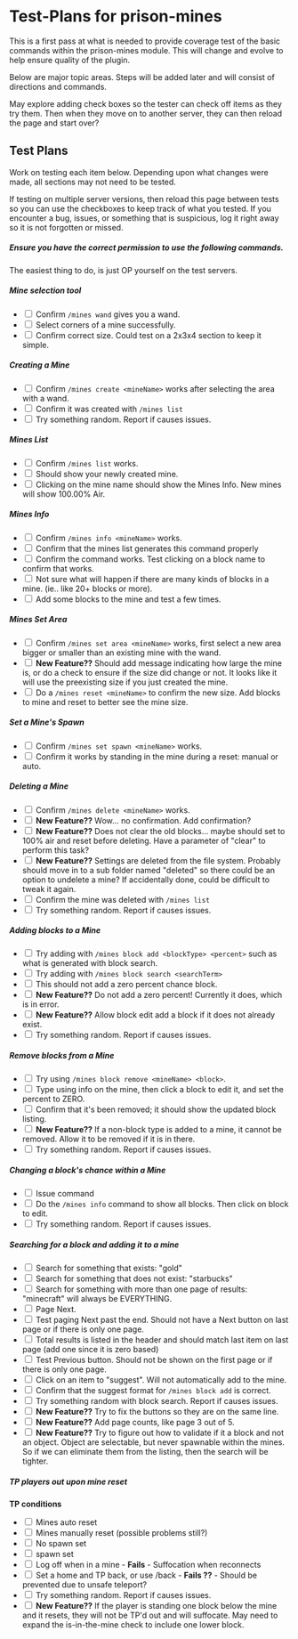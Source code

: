 # Test-Plans for prison-mines

This is a first pass at what is needed to provide coverage test of the basic commands within 
the prison-mines module.  This will change and evolve to help ensure quality of the plugin.

Below are major topic areas.  Steps will be added later and will consist of directions and commands.

May explore adding check boxes so the tester can check off items as they try them.  Then when they move on to another server,
they can then reload the page and start over?


## Test Plans

Work on testing each item below.  Depending upon what changes were made, all sections may not need to be tested.

If testing on multiple server versions, then reload this page between tests so you can use the checkboxes to keep
track of what you tested.  If you encounter a bug, issues, or something that is suspicious, log it right away
so it is not forgotten or missed.

##### Ensure you have the correct permission to use the following commands.
The easiest thing to do, is just OP yourself on the test servers.

##### Mine selection tool

- <input type="checkbox"/> Confirm `/mines wand` gives you a wand.
- <input type="checkbox"/> Select corners of a mine successfully.
- <input type="checkbox"/> Confirm correct size. Could test on a 2x3x4 section to keep it simple.


##### Creating a Mine

- <input type="checkbox"/> Confirm `/mines create <mineName>` works after selecting the area with a wand.
- <input type="checkbox"/> Confirm it was created with `/mines list`
- <input type="checkbox"/> Try something random.  Report if causes issues.

##### Mines List
- <input type="checkbox"/> Confirm `/mines list` works.
- <input type="checkbox"/> Should show your newly created mine.
- <input type="checkbox"/> Clicking on the mine name should show the Mines Info.  New mines will show 100.00% Air.


##### Mines Info
- <input type="checkbox"/> Confirm `/mines info <mineName>` works.
- <input type="checkbox"/> Confirm that the mines list generates this command properly
- <input type="checkbox"/> Confirm the command works.  Test clicking on a block name to confirm that works.
- <input type="checkbox"/> Not sure what will happen if there are many kinds of blocks in a mine. (ie.. like 20+ blocks or more).
- <input type="checkbox"/> Add some blocks to the mine and test a few times.
##### Mines Set Area
- <input type="checkbox"/> Confirm `/mines set area <mineName>` works, first select a new area bigger or smaller than an existing mine with the wand.
- <input type="checkbox"/> **New Feature??** Should add message indicating how large the mine is, or do a check to ensure if the size did change or not. It looks like it will use the preexisting size if you just created the mine.
- <input type="checkbox"/> Do a `/mines reset <mineName>` to confirm the new size.  Add blocks to mine and reset to better see the mine size.


##### Set a Mine's Spawn
- <input type="checkbox"/> Confirm `/mines set spawn <mineName>` works.
- <input type="checkbox"/> Confirm it works by standing in the mine during a reset: manual or auto.


##### Deleting a Mine

- <input type="checkbox"/> Confirm `/mines delete <mineName>` works.
- <input type="checkbox"/> **New Feature??** Wow... no confirmation.  Add confirmation?
- <input type="checkbox"/> **New Feature??** Does not clear the old blocks... maybe should set to 100% air and reset before deleting.  Have a parameter of "clear" to perform this task?
- <input type="checkbox"/> **New Feature??** Settings are deleted from the file system. Probably should move in to a sub folder named "deleted" so there could be an option to undelete a mine?  If accidentally done, could be difficult to tweak it again.
- <input type="checkbox"/> Confirm the mine was deleted with `/mines list`
- <input type="checkbox"/> Try something random.  Report if causes issues.

##### Adding blocks to a Mine

- <input type="checkbox"/> Try adding with `/mines block add <blockType> <percent>` such as what is generated with block search.
- <input type="checkbox"/> Try adding with `/mines block search <searchTerm>`
- <input type="checkbox"/> This should not add a zero percent chance block.
- <input type="checkbox"/> **New Feature??** Do not add a zero percent! Currently it does, which is in error.
- <input type="checkbox"/>  **New Feature??** Allow block edit add a block if it does not already exist.
- <input type="checkbox"/> Try something random.  Report if causes issues.

##### Remove blocks from a Mine

- <input type="checkbox"/> Try using `/mines block remove <mineName> <block>`.
- <input type="checkbox"/> Type using info on the mine, then click a block to edit it, and set the percent to ZERO.
- <input type="checkbox"/> Confirm that it's been removed; it should show the updated block listing.
- <input type="checkbox"/> **New Feature??** If a non-block type is added to a mine, it cannot be removed. Allow it to be removed if it is in there.
- <input type="checkbox"/> Try something random.  Report if causes issues.

##### Changing a block's chance within a Mine

- <input type="checkbox"/> Issue command
- <input type="checkbox"/> Do the `/mines info` command to show all blocks.  Then click on block to edit.
- <input type="checkbox"/> Try something random.  Report if causes issues.

##### Searching for a block and adding it to a mine

- <input type="checkbox"/> Search for something that exists: "gold"
- <input type="checkbox"/> Search for something that does not exist: "starbucks"
- <input type="checkbox"/> Search for something with more than one page of results: "minecraft" will always be EVERYTHING.
- <input type="checkbox"/> Page Next.
- <input type="checkbox"/> Test paging Next past the end. Should not have a Next button on last page or if there is only one page.
- <input type="checkbox"/> Total results is listed in the header and should match last item on last page (add one since it is zero based)
- <input type="checkbox"/> Test Previous button.  Should not be shown on the first page or if there is only one page.
- <input type="checkbox"/> Click on an item to "suggest". Will not automatically add to the mine.
- <input type="checkbox"/> Confirm that the suggest format for `/mines block add` is correct.
- <input type="checkbox"/> Try something random with block search.  Report if causes issues.
- <input type="checkbox"/> **New Feature??** Try to fix the buttons so they are on the same line.  
- <input type="checkbox"/> **New Feature??** Add page counts, like page 3 out of 5.
- <input type="checkbox"/> **New Feature??** Try to figure out how to validate if it a block and not an object.  Object are selectable, but never spawnable within the mines.  So if we can eliminate them from the listing, then the search will be tighter.

##### TP players out upon mine reset

**TP conditions** 
- <input type="checkbox"/> Mines auto reset
- <input type="checkbox"/> Mines manually reset (possible problems still?)
- <input type="checkbox"/> No spawn set
- <input type="checkbox"/> spawn set
- <input type="checkbox"/> Log off when in a mine - **Fails** - Suffocation when reconnects
- <input type="checkbox"/> Set a home and TP back, or use /back - **Fails ??** - Should be prevented due to unsafe teleport?
- <input type="checkbox"/> Try something random.  Report if causes issues.
- <input type="checkbox"/> **New Feature??** If the player is standing one block below the mine and it resets, they will not be TP'd out and will suffocate.  May need to expand the is-in-the-mine check to include one lower block.


